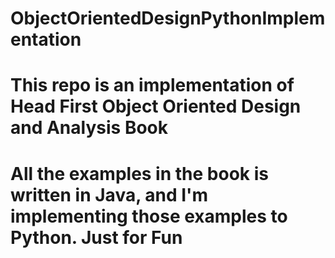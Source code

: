 # ObjectOrientedDesignPythonImplementation

# This repo is  an implementation of Head First Object Oriented Design and Analysis Book

# All the examples in the book is written in Java, and I'm implementing those examples to Python. Just for Fun 
